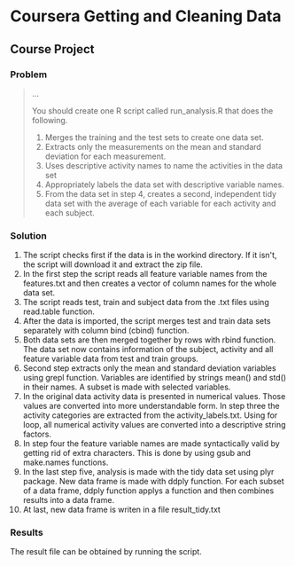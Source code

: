 # Coursera Getting and Cleaning Data
## Course Project
### Problem

> ...
>
> You should create one R script called run_analysis.R that does the following. 
>
> 1. Merges the training and the test sets to create one data set.
> 2. Extracts only the measurements on the mean and standard deviation for each measurement. 
> 3. Uses descriptive activity names to name the activities in the data set
> 4. Appropriately labels the data set with descriptive variable names. 
> 5. From the data set in step 4, creates a second, independent tidy data set with the average of each variable for 
> each activity and each subject.

### Solution

1. The script checks first if the data is in the workind directory. If it isn't, the script will download it and extract the zip file.
2. In the first step the script reads all feature variable names from the features.txt and then creates a vector of column names for the whole data set.
3. The script reads test, train and subject data from the .txt files using read.table function.
4. After the data is imported, the script merges test and train data sets separately with column bind (cbind) function.
5. Both data sets are then merged together by rows with rbind function. The data set now contains information of the subject, activity and all feature variable data from test and train groups.
6. Second step extracts only the mean and standard deviation variables using grepl function. Variables are identified by strings mean() and std() in their names. A subset is made with selected variables.
7. In the original data activity data is presented in numerical values. Those values are converted into more understandable form. In step three the activity categories are extracted from the activity_labels.txt. Using for loop, all numerical activity values are converted into a descriptive string factors.
8. In step four the feature variable names are made syntactically valid by getting rid of extra characters. This is done by using gsub and make.names functions.
9. In the last step five, analysis is made with the tidy data set using plyr package. New data frame is made with ddply function. For each subset of a data frame, ddply function applys a function and then combines results into a data frame.
10. At last, new data frame is writen in a file result_tidy.txt

### Results

The result file can be obtained by running the script.
